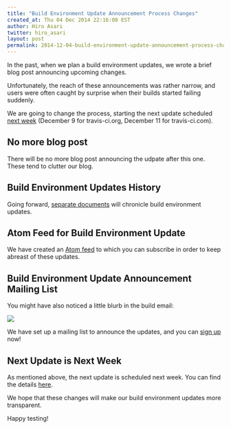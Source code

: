 ```yaml
---
title: "Build Environment Update Announcement Process Changes"
created_at: Thu 04 Dec 2014 22:16:08 EST
author: Hiro Asari
twitter: hiro_asari
layout: post
permalink: 2014-12-04-build-environment-update-announcement-process-changes
---
```


In the past, when we plan a build environment updates, we wrote a brief
blog post announcing upcoming changes.

Unfortunately, the reach of these announcements was rather narrow,
and users were often caught by surprise when their builds started failing
suddenly.

We are going to change the process, starting the next update scheduled
[next week](http://docs.travis-ci.com/user/build-environment-updates/2014-12/)
(December 9 for travis-ci.org, December 11 for travis-ci.com).

## No more blog post

There will be no more blog post announcing the udpate after this one.
These tend to clutter our blog.

## Build Environment Updates History

Going forward, [separate documents](http://docs.travis-ci.com/user/build-environment-updates/)
will chronicle build environment updates.

## Atom Feed for Build Environment Update
We have created an [Atom feed](http://docs.travis-ci.com/feed.build-env-updates.xml)
to which you can subscribe in order to keep abreast of these updates.

## Build Environment Update Announcement Mailing List

You might have also noticed a little blurb in the build email:

![](https://cloud.githubusercontent.com/assets/25666/5290331/e2b88330-7b13-11e4-8ae7-c0b3e7e2e407.png)

We have set up a mailing list to announce the updates, and you can [sign up](http://eepurl.com/9OCsP) now!

## Next Update is Next Week

As mentioned above, the next update is scheduled next week.
You can find the details [here](http://docs.travis-ci.com/user/build-environment-updates/2014-12/).

We hope that these changes will make our build environment updates more transparent.

Happy testing!
